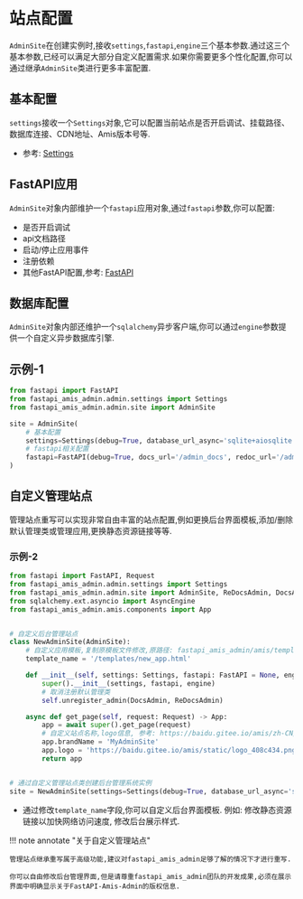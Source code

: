 # 站点配置

`AdminSite`在创建实例时,接收`settings`,`fastapi`,`engine`三个基本参数.通过这三个基本参数,已经可以满足大部分自定义配置需求.如果你需要更多个性化配置,你可以通过继承`AdminSite`类进行更多丰富配置.

## 基本配置

`settings`接收一个`Settings`对象,它可以配置当前站点是否开启调试、挂载路径、数据库连接、CDN地址、Amis版本号等.

- 参考: [Settings](/amis_admin/Settings/)

## FastAPI应用

`AdminSite`对象内部维护一个`fastapi`应用对象,通过`fastapi`参数,你可以配置:

- 是否开启调试
- api文档路径
- 启动/停止应用事件
- 注册依赖
- 其他FastAPI配置,参考: [FastAPI](https://fastapi.tiangolo.com/zh/tutorial/metadata/?h=docs_url#urls)

## 数据库配置

`AdminSite`对象内部还维护一个`sqlalchemy`异步客户端,你可以通过`engine`参数提供一个自定义异步数据库引擎.

## 示例-1

```python
from fastapi import FastAPI
from fastapi_amis_admin.admin.settings import Settings
from fastapi_amis_admin.admin.site import AdminSite

site = AdminSite(
    # 基本配置
    settings=Settings(debug=True, database_url_async='sqlite+aiosqlite:///amisadmin.db'),
    # fastapi相关配置
    fastapi=FastAPI(debug=True, docs_url='/admin_docs', redoc_url='/admin_redoc')
)
```

## 自定义管理站点

管理站点重写可以实现非常自由丰富的站点配置,例如更换后台界面模板,添加/删除默认管理类或管理应用,更换静态资源链接等等.

### 示例-2

```python
from fastapi import FastAPI, Request
from fastapi_amis_admin.admin.settings import Settings
from fastapi_amis_admin.admin.site import AdminSite, ReDocsAdmin, DocsAdmin
from sqlalchemy.ext.asyncio import AsyncEngine
from fastapi_amis_admin.amis.components import App


# 自定义后台管理站点
class NewAdminSite(AdminSite):
    # 自定义应用模板,复制原模板文件修改,原路径: fastapi_amis_admin/amis/templates/app.html
    template_name = '/templates/new_app.html'

    def __init__(self, settings: Settings, fastapi: FastAPI = None, engine: AsyncEngine = None):
        super().__init__(settings, fastapi, engine)
        # 取消注册默认管理类
        self.unregister_admin(DocsAdmin, ReDocsAdmin)

    async def get_page(self, request: Request) -> App:
        app = await super().get_page(request)
        # 自定义站点名称,logo信息, 参考: https://baidu.gitee.io/amis/zh-CN/components/app
        app.brandName = 'MyAdminSite'
        app.logo = 'https://baidu.gitee.io/amis/static/logo_408c434.png'
        return app


# 通过自定义管理站点类创建后台管理系统实例
site = NewAdminSite(settings=Settings(debug=True, database_url_async='sqlite+aiosqlite:///amisadmin.db'))
```

- 通过修改`template_name`字段,你可以自定义后台界面模板. 例如: 修改静态资源链接以加快网络访问速度, 修改后台展示样式.

!!! note annotate "关于自定义管理站点"

    管理站点继承重写属于高级功能,建议对fastapi_amis_admin足够了解的情况下才进行重写.
    
    你可以自由修改后台管理界面,但是请尊重fastapi_amis_admin团队的开发成果,必须在展示界面中明确显示关于FastAPI-Amis-Admin的版权信息.

